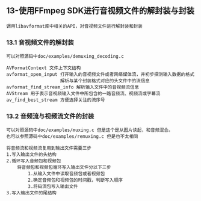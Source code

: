 ## 13-使用FFmpeg SDK进行音视频文件的解封装与封装

    调用libavformat库中相关的API，对音视频文件进行解封装和封装

### 13.1 音视频文件的解封装

    可以对照源码中doc/examples/demuxing_decoding.c

    AVFormatContext 文件上下文结构
    avformat_open_input 打开输入的音视频文件或者网络媒体流，并初步探测输入数据的格式
                        解析与某个封装格式对应的头文件中的流信息
    avformat_find_stream_info 解析输入文件中的音视频流信息
    AVStream 用于表示音视频输入文件中所包含的一路音频流、视频流或字幕流
    av_find_best_stream 方便选择关注的流序号

### 13.2 音频流与视频流文件的封装

    可以对照源码中doc/examples/muxing.c 但是这个是从图片读起，和音频混合。
    也可以参照源码中doc/examples/remuxing.c 但是也不太相同

    将音频流和视频流复用到输出文件需要三步
    1.写入输出文件的头结构
    2.循环写入音频包和视频包
        将音频包和视频包循环写入输出文件分以下三步
            1.从输入文件中读取音频包或者视频包
            2.确定音频包和视频包的时间戳，判断写入顺序
            3.将码流包写入输出文件
    3.写入输出文件的尾结构
        